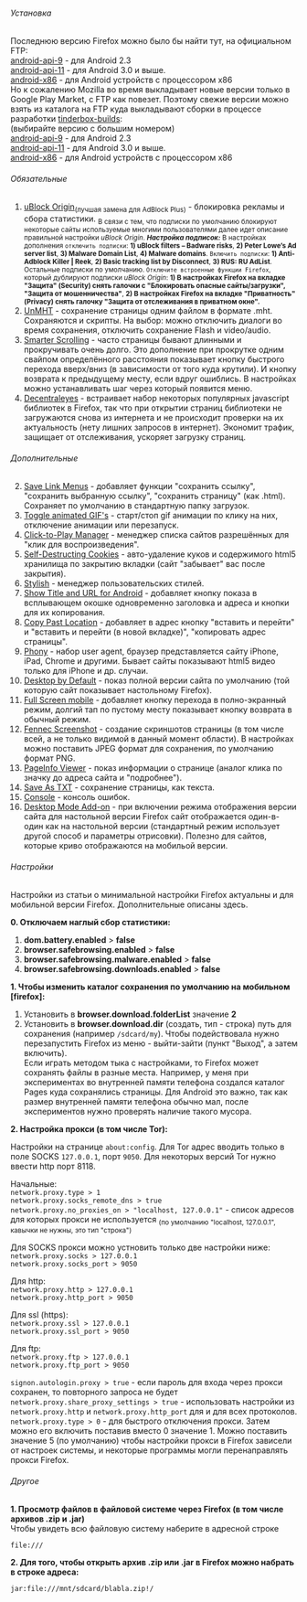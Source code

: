 ###### Установка

Последнюю версию Firefox можно было бы найти тут, на официальном FTP: <br>
[android-api-9](https://ftp.mozilla.org/pub/mozilla.org/mobile/releases/latest/android-api-9/) - для Android 2.3 <br>
[android-api-11](https://ftp.mozilla.org/pub/mozilla.org/mobile/releases/latest/android-api-11/) - для Android 3.0 и выше. <br>
[android-x86](https://ftp.mozilla.org/pub/mozilla.org/mobile/releases/latest/android-x86/) - для Android устройств с процессором x86 <br>
Но к сожалению Mozilla во время выкладывает новые версии только в Google Play Market, с FTP как повезет. Поэтому свежие версии можно взять из каталога на FTP куда выкладывают сборки в процессе разработки [tinderbox-builds](https://ftp.mozilla.org/pub/mobile/tinderbox-builds/): <br>
(выбирайте версию с большим номером) <br>
[android-api-9](https://ftp.mozilla.org/pub/mobile/tinderbox-builds/mozilla-release-android-api-9/) - для Android 2.3 <br>
[android-api-11](https://ftp.mozilla.org/pub/mobile/tinderbox-builds/mozilla-release-android-api-11/) - для Android 3.0 и выше. <br>
[android-x86](https://ftp.mozilla.org/pub/mobile/tinderbox-builds/mozilla-release-android-x86/) - для Android устройств с процессором x86

###### Обязательные

1. [uBlock Origin](https://addons.mozilla.org/ru/android/addon/ublock-origin)<sub>(лучшая замена для AdBlock Plus)</sub> - блокировка рекламы и сбора статистики. <sub>В связи с тем, что подписки по умолчанию блокируют некоторые сайты используемые многими пользователями далее идет описание правильной настройки _uBlock Origin_. <em>**Настройка подписок:**</em> В настройках дополнения ```отключить подписки```: **1) uBlock filters – Badware risks**, **2) Peter Lowe’s Ad server list‎**, **3) Malware Domain List‎**, **4) Malware domains‎**. ```Включить подписки```: **1) Anti-Adblock Killer | Reek‎**, **2) Basic tracking list by Disconnect‎**, __3) RUS: RU AdList__. Остальные подписки по умолчанию. ```Отключите встроенные функции Firefox```, который дублируют подписки _uBlock Origin_: **1) В настройках Firefox на вкладке "Защита" (Security) снять галочки с "Блокировать опасные сайты/загрузки", "Защита от мошенничества"**, **2) В настройках Firefox на вкладке "Приватность" (Privacy) снять галочку "Защита от отслеживания в приватном окне".**</sub><br>
2. [UnMHT](https://addons.mozilla.org/ru/android/addon/unmht/) - сохранение страницы одним файлом в формате .mht. Сохраняются и скрипты. На выбор: можно отключить диалоги во время сохранения, отключить сохранение Flash и video/audio. <br>
3. [Smarter Scrolling](https://addons.mozilla.org/ru/android/addon/smarter-scrolling/) - часто страницы бывают длинными и прокручивать очень долго. Это дополнение при прокрутке одним свайпом определённого расстояния показывает кнопку быстрого перехода вверх/вниз (в зависимости от того куда крутили). И кнопку возврата к предыдущему месту, если вдруг ошиблись. В настройках можно устанавливать шаг через который появится меню. <br>
4. [Decentraleyes](https://addons.mozilla.org/ru/android/addon/decentraleyes/) - встраивает набор некоторых популярных javascript библиотек в Firefox, так что при открытии страниц библиотеки не загружаются снова из интернета и не происходит проверки на их актуальность (нету лишних запросов в интернет). Экономит трафик, защищает от отслеживания, ускоряет загрузку страниц.

###### Дополнительные

2. [Save Link Menus](https://addons.mozilla.org/ru/android/addon/save-link-menus/) - добавляет функции "сохранить ссылку", "сохранить выбранную ссылку", "сохранить страницу" (как .html). Сохраняет по умолчанию в стандартную папку загрузок. <br>
4. [Toggle animated GIF's](https://addons.mozilla.org/ru/android/addon/toggle-animated-gifs/) - старт/стоп gif анимации по клику на них, отключение анимации или перезапуск. <br>
5. [Click-to-Play Manager](https://addons.mozilla.org/ru/android/addon/click-to-play-manager/) - менеджер списка сайтов разрешённых для "клик для воспроизведения". <br>
6. [Self-Destructing Cookies](https://addons.mozilla.org/ru/android/addon/self-destructing-cookies/) - авто-удаление куков и содержимого html5 хранилища по закрытию вкладки (сайт "забывает" вас после закрытия). <br>
7. [Stylish](https://addons.mozilla.org/ru/android/addon/stylish/) - менеджер пользовательских стилей. <br>
8. [Show Title and URL for Android](https://addons.mozilla.org/ru/android/addon/show-title-and-url-for-android/) - добавляет кнопку показа в всплывающем окошке одновременно заголовка и адреса и кнопки для их копирования. <br>
9. [Copy Past Location](https://addons.mozilla.org/ru/android/addon/copy-paste-location/) - добавляет в адрес кнопку "вставить и перейти" и "вставить и перейти (в новой вкладке)", "копировать адрес страницы". <br>
10. [Phony](https://addons.mozilla.org/ru/android/addon/phony/) - набор user agent, браузер представляется сайту iPhone, iPad, Chrome и другими. Бывает сайты показывают html5 видео только для iPhone и др. случаи. <br>
11. [Desktop by Default](https://addons.mozilla.org/ru/android/addon/desktop-by-default/) - показ полной версии сайта по умолчанию (той которую сайт показывает настольному Firefox). <br>
13. [Full Screen mobile](https://addons.mozilla.org/ru/android/addon/full-screen-252573/) - добавляет кнопку перехода в полно-экранный режим, долгий тап по пустому месту показывает кнопку возврата в обычный режим. <br>
14. [Fennec Screenshot](https://addons.mozilla.org/ru/android/addon/fennec-screenshot/) - создание скриншотов страницы (в том числе всей, а не только видимой в данный момент области). В настройках можно поставить JPEG формат для сохранения, по умолчанию формат PNG. <br>
15. [PageInfo Viewer](https://addons.mozilla.org/ru/android/addon/pageinfo-viewer/) - показ информации о странице (аналог клика по значку до адреса сайта и "подробнее"). <br>
16. [Save As TXT](https://addons.mozilla.org/ru/android/addon/save-as-txt/) - сохранение страницы, как текста. <br>
19. [Console](https://addons.mozilla.org/ru/android/addon/console/) - консоль ошибок. <br>
20. [Desktop Mode Add-on](https://addons.mozilla.org/ru/android/addon/desktop-mode-add-on/) - при включении режима отображения версии сайта для настольной версии Firefox сайт отображается один-в-один как на настольной версии (стандартный режим использует другой способ и параметры отрисовки). Полезно для сайтов, которые криво отображаются на мобильой версии. <br>

###### Настройки

Настройки из статьи о минимальной настройки Firefox актуальны и для мобильной версии Firefox. Дополнительные описаны здесь.

**0. Отключаем наглый сбор статистики:** <br>
1. **dom.battery.enabled** > **false** <br>
2. **browser.safebrowsing.enabled** > **false** <br>
3. **browser.safebrowsing.malware.enabled** > **false** <br>
4. **browser.safebrowsing.downloads.enabled** > **false** <br>

**1. Чтобы изменить каталог сохранения по умолчанию на мобильном [firefox]:** <br>
1. Установить в **browser.download.folderList** значение **2** <br>
2. Установить в **browser.download.dir** (создать, тип - строка) путь для сохранения (например ```/sdcard/my```). Чтобы подействовала нужно перезапустить Firefox из меню - выйти-зайти (пункт "Выход", а затем включить). <br>
Если играть методом тыка с настройками, то Firefox может сохранять файлы в разные места. Например, у меня при экспериментах во внутренней памяти телефона создался каталог Pages куда сохранялись страницы. Для Android это важно, так как размер внутренней памяти телефона обычно мал, после экспериментов нужно проверять наличие такого мусора.

**2. Настройка прокси (в том числе Tor):** <br>

Настройки на странице ```about:config```. Для Tor адрес вводить только в поле SOCKS ```127.0.0.1```, порт ```9050```. Для некоторых версий Tor нужно ввести http порт 8118.

Начальные:  
```network.proxy.type > 1```  
```network.proxy.socks_remote_dns > true```  
```network.proxy.no_proxies_on > "localhost, 127.0.0.1"``` - список адресов для которых прокси не используется <sub>(по умолчанию "localhost, 127.0.0.1", кавычки не нужны, это тип "строка")</sub>

Для SOCKS прокси можно устновить только две настройки ниже:  
```network.proxy.socks > 127.0.0.1```  
```network.proxy.socks_port > 9050```

Для http:  
```network.proxy.http > 127.0.0.1```  
```network.proxy.http_port > 9050```

Для ssl (https):  
```network.proxy.ssl > 127.0.0.1```  
```network.proxy.ssl_port > 9050```

Для ftp:  
```network.proxy.ftp > 127.0.0.1```  
```network.proxy.ftp_port > 9050```

```signon.autologin.proxy > true``` - если пароль для входа через прокси сохранен, то повторного запроса не будет  
```network.proxy.share_proxy_settings > true``` - использовать настройки из ```network.proxy.http``` и ```network.proxy.http_port``` для и для всех протоколов.
```network.proxy.type > 0``` - для быстрого отключения прокси. Затем можно его включить поставив вместо 0 значение 1. Можно поставить значение 5 (по умолчанию) чтобы настройки прокси в Firefox зависели от настроек системы, и некоторые программы могли перенаправлять прокси Firefox.

###### Другое

**1. Просмотр файлов в файловой системе через Firefox (в том числе архивов .zip и .jar)** <br>
Чтобы увидеть всю файловую систему наберите в адресной строке
```
file:///
```

**2. Для того, чтобы открыть архив .zip или .jar в Firefox можно набрать в строке адреса:** <br>
```
jar:file:///mnt/sdcard/blabla.zip!/
```
